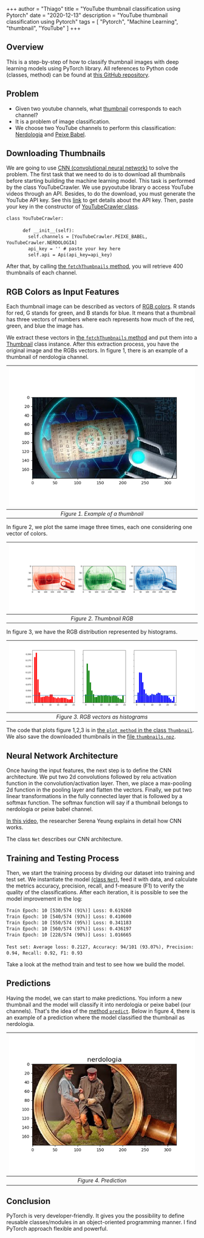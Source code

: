 +++
author = "Thiago"
title = "YouTube thumbnail classification using Pytorch"
date = "2020-12-13"
description = "YouTube thumbnail classification using Pytorch"
tags = [
    "Pytorch", "Machine Learning", "thumbnail", "YouTube"
]
+++

## Overview
This is a step-by-step of how to classify thumbnail images with deep learning models using PyTorch library. All references to Python code (classes, method) can be found at [this GitHub repository](https://github.com/thiagoprocaci/thumbnail-classification).


## Problem
- Given two youtube channels, what [thumbnail](https://www.quora.com/What-is-a-YouTube-thumbnail) corresponds to each channel?
- It is a problem of image classification. 
- We choose two YouTube channels to perform this classification: [Nerdologia](https://www.youtube.com/user/nerdologia) and [Peixe Babel](https://www.youtube.com/user/CanalPeixeBabel).


## Downloading Thumbnails 
We are going to use [CNN (convolutional neural network)](https://en.wikipedia.org/wiki/Convolutional_neural_network) to solve the problem.
The first task that we need to do is to download all thumbnails before starting building the machine learning model.
This task is performed by the class YouTubeCrawler. We use pyyoutube library o access YouTube videos through an API.
Besides, to do the download, you must generate the YouTube API key. See this [link](https://console.developers.google.com/apis/credentials) to get details about the API key.
Then, paste your key in the constructor of [YouTubeCrawler class](https://github.com/thiagoprocaci/thumbnail-classification/blob/main/src/YouTubeThumbnail.py).
````
class YouTubeCrawler:

      def __init__(self):
        self.channels = [YouTubeCrawler.PEIXE_BABEL, YouTubeCrawler.NERDOLOGIA]
        api_key = '' # paste your key here
        self.api = Api(api_key=api_key)

````

After that,  by calling [the `fetchThumbnails` method](https://github.com/thiagoprocaci/thumbnail-classification/blob/main/src/YouTubeThumbnail.py), you will retrieve 400 thumbnails of each channel.

## RGB Colors as Input Features

Each thumbnail image can be described as vectors of [RGB colors](https://en.wikipedia.org/wiki/RGB_color_model).
R stands for red, G stands for green, and B stands for blue.
It means that a thumbnail has three vectors of numbers where each represents how much of the red, green, and blue the image has. 

We extract these vectors in [the `fetchThumbnails` method](https://github.com/thiagoprocaci/thumbnail-classification/blob/main/src/YouTubeThumbnail.py) and put them into a [Thumbnail](https://github.com/thiagoprocaci/thumbnail-classification/blob/main/src/YouTubeThumbnail.py) class instance. 
After this extraction process, you have the original image and the RGBs vectors.
In figure 1, there is an example of a thumbnail of nerdologia channel. 



| ![Example of Nerdologia Thumbnail](/img/nerdologia_original.png) | 
|:--:| 
| *Figure 1. Example of a thumbnail* |
 



In figure 2, we plot the same image three times, each one considering one vector of colors.

| ![Example of Nerdologia Thumbnail RGB](/img/nerdologia_rgb.png) | 
|:--:| 
| *Figure 2. Thumbnail RGB* |

In figure 3, we have the RGB distribution represented by histograms.


| ![Example of Nerdologia Thumbnail RGB](/img/nerdologia_rgb_hist.png) | 
|:--:| 
| *Figure 3. RGB vectors as histograms* |

The code that plots figure 1,2,3 is in [the `plot method` in the class `Thumbnail`](https://github.com/thiagoprocaci/thumbnail-classification/blob/main/src/YouTubeThumbnail.py).
We also save the downloaded thumbnails in the [file `thumbnails.npz`](https://github.com/thiagoprocaci/thumbnail-classification/blob/main/src/thumbnails.npz).

## Neural Network Architecture

Once having the input features, the next step is to define the CNN architecture.
We put two 2d convolutions followed by relu activation function in the convolution/activation layer.
Then, we place a max-pooling 2d function in the pooling layer and flatten the vectors.
Finally, we put two linear transformations in the fully connected layer that is followed by a softmax function.
The softmax function will say if a thumbnail belongs to nerdologia or peixe babel channel.

[In this video](https://www.youtube.com/watch?v=bNb2fEVKeEo), the researcher Serena Yeung explains in detail how CNN works.

The class `Net` describes our CNN architecture.

## Training and Testing Process

Then, we start the training process by dividing our dataset into training and test set. 
We instantiate the model [(class `Net`)](https://github.com/thiagoprocaci/thumbnail-classification/blob/main/src/YouTubeThumbnail.py), feed it with data, and calculate the metrics accuracy, precision, recall, and f-measure (F1) to verify the quality of the classifications.
After each iteration, it is possible to see the model improvement in the log:

`````
Train Epoch: 10 [530/574 (91%)]	Loss: 0.619260
Train Epoch: 10 [540/574 (93%)]	Loss: 0.410600
Train Epoch: 10 [550/574 (95%)]	Loss: 0.341183
Train Epoch: 10 [560/574 (97%)]	Loss: 0.436197
Train Epoch: 10 [228/574 (98%)]	Loss: 1.016665

Test set: Average loss: 0.2127, Accuracy: 94/101 (93.07%), Precision: 0.94, Recall: 0.92, F1: 0.93 
`````

Take a look at the method train and test to see how we build the model.

## Predictions

Having the model, we can start to make predictions. You inform a new thumbnail and the model will classify it into nerdologia or peixe babel (our channels).
That's the idea of the [method `predict`](https://github.com/thiagoprocaci/thumbnail-classification/blob/main/src/YouTubeThumbnail.py). 
Below in figure 4, there is an example of a prediction where the model classified the thumbnail as nerdologia.

| ![Example of Prediction](/img/prediction.png) | 
|:--:| 
| *Figure 4. Prediction* |


## Conclusion

PyTorch is very developer-friendly. It gives you the possibility to define reusable classes/modules in an object-oriented programming manner. 
I find PyTorch approach flexible and powerful.







